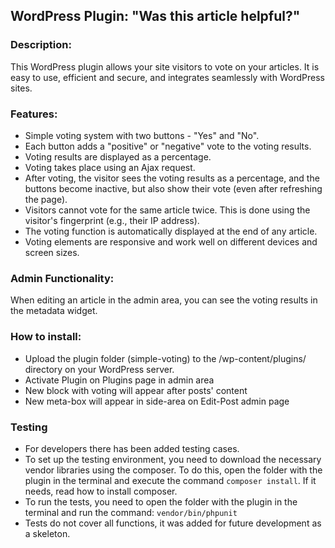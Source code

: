 ## WordPress Plugin: "Was this article helpful?"

### Description:

This WordPress plugin allows your site visitors to vote on your articles. It is easy to use, efficient and secure, and integrates seamlessly with WordPress sites.

### Features:

- Simple voting system with two buttons - "Yes" and "No".
- Each button adds a "positive" or "negative" vote to the voting results.
- Voting results are displayed as a percentage.
- Voting takes place using an Ajax request.
- After voting, the visitor sees the voting results as a percentage, and the buttons become inactive, but also show their vote (even after refreshing the page).
- Visitors cannot vote for the same article twice. This is done using the visitor's fingerprint (e.g., their IP address).
- The voting function is automatically displayed at the end of any article.
- Voting elements are responsive and work well on different devices and screen sizes.

### Admin Functionality:

When editing an article in the admin area, you can see the voting results in the metadata widget.

### How to install:

- Upload the plugin folder (simple-voting) to the /wp-content/plugins/ directory on your WordPress server.
- Activate Plugin on Plugins page in admin area
- New block with voting will appear after posts' content
- New meta-box will appear in side-area on Edit-Post admin page

### Testing

- For developers there has been added testing cases.
- To set up the testing environment, you need to download the necessary vendor libraries using the composer. To do this, open the folder with the plugin in the terminal and execute the command `composer install`. If it needs, read how to install composer.
- To run the tests, you need to open the folder with the plugin in the terminal and run the command: `vendor/bin/phpunit`
- Tests do not cover all functions, it was added for future development as a skeleton.